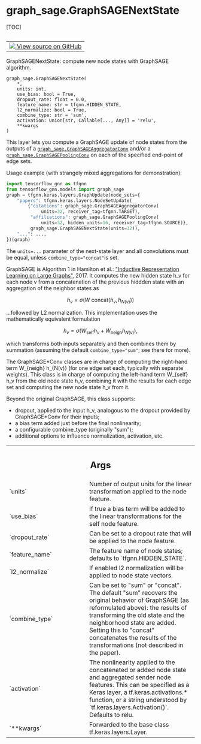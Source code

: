 <!-- lint-g3mark -->

# graph_sage.GraphSAGENextState

[TOC]

<!-- Insert buttons and diff -->

<table class="tfo-notebook-buttons tfo-api nocontent" align="left">
<td>
  <a target="_blank" href="https://github.com/tensorflow/gnn/tree/master/tensorflow_gnn/models/graph_sage/layers.py#L591-L742">
    <img src="https://www.tensorflow.org/images/GitHub-Mark-32px.png" />
    View source on GitHub
  </a>
</td>
</table>

GraphSAGENextState: compute new node states with GraphSAGE algorithm.

<pre class="devsite-click-to-copy prettyprint lang-py tfo-signature-link">
<code>graph_sage.GraphSAGENextState(
    *,
    units: int,
    use_bias: bool = True,
    dropout_rate: float = 0.0,
    feature_name: str = tfgnn.HIDDEN_STATE,
    l2_normalize: bool = True,
    combine_type: str = &#x27;sum&#x27;,
    activation: Union[str, Callable[..., Any]] = &#x27;relu&#x27;,
    **kwargs
)
</code></pre>

<!-- Placeholder for "Used in" -->

This layer lets you compute a GraphSAGE update of node states from the outputs
of a
<a href="../graph_sage/GraphSAGEAggregatorConv.md"><code>graph_sage.GraphSAGEAggregatorConv</code></a>
and/or a
<a href="../graph_sage/GraphSAGEPoolingConv.md"><code>graph_sage.GraphSAGEPoolingConv</code></a>
on each of the specified end-point of edge sets.

Usage example (with strangely mixed aggregations for demonstration):

``` python
import tensorflow_gnn as tfgnn
from tensorflow_gnn.models import graph_sage
graph = tfgnn.keras.layers.GraphUpdate(node_sets={
    "papers": tfgnn.keras.layers.NodeSetUpdate(
        {"citations": graph_sage.GraphSAGEAggregatorConv(
             units=32, receiver_tag=tfgnn.TARGET),
         "affiliations": graph_sage.GraphSAGEPoolingConv(
             units=32, hidden_units=16, receiver_tag=tfgnn.SOURCE)},
         graph_sage.GraphSAGENextState(units=32)),
    "...": ...,
})(graph)
```

The `units=...` parameter of the next-state layer and all convolutions must be
equal, unless `combine_type="concat"`is set.

GraphSAGE is Algorithm 1 in Hamilton et al.: ["Inductive Representation Learning
on Large Graphs"](https://arxiv.org/abs/1706.02216), 2017. It computes the new
hidden state h_v for each node v from a concatenation of the previous hiddden
state with an aggregation of the neighbor states as

$$h_v = \sigma(W \text{ concat}(h_v, h_{N(v)}))$$

...followed by L2 normalization. This implementation uses the mathematically
equivalent formulation

$$h_v = \sigma(W_{\text{self}} h_v + W_{\text{neigh}} h_{N(v)}),$$

which transforms both inputs separately and then combines them by summation
(assuming the default `combine_type="sum"`; see there for more).

The GraphSAGE\*Conv classes are in charge of computing the right-hand term
W_{neigh} h_{N(v)} (for one edge set each, typically with separate weights).
This class is in charge of computing the left-hand term W_{self} h_v from the
old node state h_v, combining it with the results for each edge set and
computing the new node state h_v from it.

Beyond the original GraphSAGE, this class supports:

  - dropout, applied to the input h_v, analogous to the dropout provided by
    GraphSAGE\*Conv for their inputs;
  - a bias term added just before the final nonlinearity;
  - a configurable combine_type (originally "sum");
  - additional options to influence normalization, activation, etc.

<!-- Tabular view -->

 <table class="responsive fixed orange">
<colgroup><col width="214px"><col></colgroup>
<tr><th colspan="2"><h2 class="add-link">Args</h2></th></tr>

<tr>
<td>
`units`<a id="units"></a>
</td>
<td>
Number of output units for the linear transformation applied to the
node feature.
</td>
</tr><tr>
<td>
`use_bias`<a id="use_bias"></a>
</td>
<td>
If true a bias term will be added to the linear transformations
for the self node feature.
</td>
</tr><tr>
<td>
`dropout_rate`<a id="dropout_rate"></a>
</td>
<td>
Can be set to a dropout rate that will be applied to the
node feature.
</td>
</tr><tr>
<td>
`feature_name`<a id="feature_name"></a>
</td>
<td>
The feature name of node states; defaults to
`tfgnn.HIDDEN_STATE`.
</td>
</tr><tr>
<td>
`l2_normalize`<a id="l2_normalize"></a>
</td>
<td>
If enabled l2 normalization will be applied to node state
vectors.
</td>
</tr><tr>
<td>
`combine_type`<a id="combine_type"></a>
</td>
<td>
Can be set to "sum" or "concat". The default "sum" recovers
the original behavior of GraphSAGE (as reformulated above): the results
of transforming the old state and the neighborhood state are added.
Setting this to "concat" concatenates the results of the transformations
(not described in the paper).
</td>
</tr><tr>
<td>
`activation`<a id="activation"></a>
</td>
<td>
The nonlinearity applied to the concatenated or added node
state and aggregated sender node features. This can be specified as a
Keras layer, a tf.keras.activations.* function, or a string understood
by `tf.keras.layers.Activation()`. Defaults to relu.
</td>
</tr><tr>
<td>
`**kwargs`<a id="**kwargs"></a>
</td>
<td>
Forwarded to the base class tf.keras.layers.Layer.
</td>
</tr>
</table>
